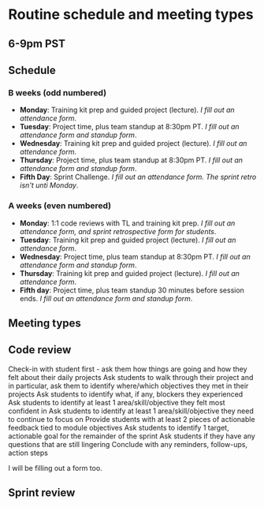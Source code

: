 # Routine schedule and meeting types 
## 6-9pm PST 

## Schedule 
### B weeks (odd numbered)
- **Monday**: Training kit prep and guided project (lecture). 
_I fill out an attendance form_. 
- **Tuesday**: Project time, plus team standup at 8:30pm PT. 
_I fill out an attendance form *and* standup form_.
- **Wednesday**: Training kit prep and guided project (lecture). 
_I fill out an attendance form_. 
- **Thursday**: Project time, plus team standup at 8:30pm PT. 
_I fill out an attendance form *and* standup form_.
- **Fifth Day**: Sprint Challenge. 
_I fill out an attendance form. The sprint retro isn't unti Monday_. 

### A weeks (even numbered)
- **Monday**: 1:1 code reviews with TL and training kit prep. 
_I fill out an attendance form, and sprint retrospective form for students_. 
- **Tuesday**: Training kit prep and guided project (lecture). 
_I fill out an attendance form_. 
- **Wednesday**: Project time, plus team standup at 8:30pm PT. 
_I fill out an attendance form *and* standup form_.
- **Thursday**: Training kit prep and guided project (lecture).
_I fill out an attendance form_. 
- **Fifth day**: Project time, plus team standup 30 minutes before session ends. 
_I fill out an attendance form *and* standup form_.


## Meeting types

## Code review 
Check-in with student first - ask them how things are going and how they felt about their daily projects
Ask students to walk through their project and in particular, ask them to identify where/which objectives they met in their projects
Ask students to identify what, if any, blockers they experienced
Ask students to identify at least 1 area/skill/objective they felt most confident in
Ask students to identify at least 1 area/skill/objective they need to continue to focus on
Provide students with at least 2 pieces of actionable feedback tied to module objectives
Ask students to identify 1 target, actionable goal for the remainder of the sprint
Ask students if they have any questions that are still lingering
Conclude with any reminders, follow-ups, action steps

I will be filling out a form too. 

## Sprint review 